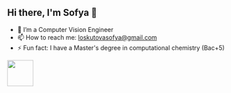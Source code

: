 ## Hi there, I'm Sofya 👋

<!--
**SofyaLL/SofyaLL** is a ✨ _special_ ✨ repository because its `README.md` (this file) appears on your GitHub profile.

Here are some ideas to get you started:

- 🔭 I’m currently working on ...
- 🌱 I’m currently learning ...
- 👯 I’m looking to collaborate on ...
- 🤔 I’m looking for help with ...
- 💬 Ask me about ...
- 📫 How to reach me: ...
- 😄 Pronouns: ...
- ⚡ Fun fact: ...
-->

- 🔭 I’m a Computer Vision Engineer
- 📫 How to reach me: loskutovasofya@gmail.com
- ⚡ Fun fact: I have a Master's degree in computational chemistry (Bac+5)

 <img src="https://media.giphy.com/media/3BBv1D4AFbJkY/giphy.gif" width="60">
